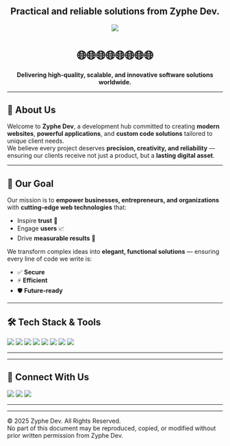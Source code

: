 # 
<h2 align="center">Practical and reliable solutions from Zyphe Dev.</h2>


<!-- Banner -->
<p align="center">
  <img src="https://i.postimg.cc/qRdsTWGn/Navy-and-White-Simple-Website-Twitter-Header-3-1.png">
</p>

<h1 align="center">🌐🌐🌐🌐🌐🌐🌐🌐</h1>
<p align="center">
  <b>Delivering high-quality, scalable, and innovative software solutions worldwide.</b>
</p>

---

## 🚀 About Us
Welcome to **Zyphe Dev**, a development hub committed to creating **modern websites**, **powerful applications**, and **custom code solutions** tailored to unique client needs.  
We believe every project deserves **precision, creativity, and reliability** — ensuring our clients receive not just a product, but a **lasting digital asset**.  

---

## 🎯 Our Goal
Our mission is to **empower businesses, entrepreneurs, and organizations** with **cutting-edge web technologies** that:  
- Inspire **trust** 🤝  
- Engage **users** 📈  
- Drive **measurable results** 🚀  

We transform complex ideas into **elegant, functional solutions** — ensuring every line of code we write is:  
- ✅ **Secure**  
- ⚡ **Efficient**  
- 🛡 **Future-ready**  

---

## 🛠 Tech Stack & Tools
<p>
  <!-- Languages -->
  <img src="https://img.shields.io/badge/HTML5-E34F26?style=for-the-badge&logo=html5&logoColor=white">
  <img src="https://img.shields.io/badge/CSS3-1572B6?style=for-the-badge&logo=css3&logoColor=white">
  <img src="https://img.shields.io/badge/JavaScript-F7DF1E?style=for-the-badge&logo=javascript&logoColor=black">
  <img src="https://img.shields.io/badge/React-20232A?style=for-the-badge&logo=react&logoColor=61DAFB">
  <img src="https://img.shields.io/badge/Next.js-000000?style=for-the-badge&logo=nextdotjs&logoColor=white">
  <img src="https://img.shields.io/badge/Node.js-339933?style=for-the-badge&logo=nodedotjs&logoColor=white">

  <!-- Tools -->
  <img src="https://img.shields.io/badge/GitHub-181717?style=for-the-badge&logo=github&logoColor=white">
  <img src="https://img.shields.io/badge/VS%20Code-007ACC?style=for-the-badge&logo=visualstudiocode&logoColor=white">
</p>

---



---

## 📩 Connect With Us
<p>
  <a href="mailto:zyphe.dev.core@gmail.com"><img src="https://img.shields.io/badge/Email-contact%40zyphe.dev-red?style=for-the-badge&logo=gmail&logoColor=white"></a>
  <a href="https://github.com/yourusername"><img src="https://img.shields.io/badge/GitHub-Zyphe%20Dev-181717?style=for-the-badge&logo=github&logoColor=white"></a>
  <a href="#"><img src="https://img.shields.io/badge/Website-Coming%20Soon-blue?style=for-the-badge&logo=google-chrome&logoColor=white"></a>
</p>

---

---
© 2025 Zyphe Dev. All Rights Reserved.  
No part of this document may be reproduced, copied, or modified without prior written permission from Zyphe Dev.

